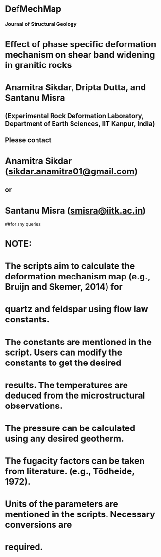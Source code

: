 # DefMechMap

### Journal of Structural Geology

# Effect of phase specific deformation mechanism on shear band widening in granitic rocks

# Anamitra Sikdar, Dripta Dutta, and Santanu Misra
## (Experimental Rock Deformation Laboratory, Department of Earth Sciences, IIT Kanpur, India)

## Please contact
# Anamitra Sikdar (sikdar.anamitra01@gmail.com)
## or 
# Santanu Misra (smisra@iitk.ac.in)
##for any queries


# NOTE:

# The scripts aim to calculate the deformation mechanism map (e.g., Bruijn and Skemer, 2014) for 
# quartz and feldspar using flow law constants.
# The constants are mentioned in the script. Users can modify the constants to get the desired
# results. The temperatures are deduced from the microstructural observations.
# The pressure can be calculated using any desired geotherm. 
# The fugacity factors can be taken from literature. (e.g., Tödheide, 1972).
# Units of the parameters are mentioned in the scripts. Necessary conversions are
# required.
